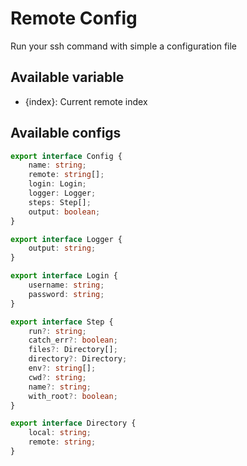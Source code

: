 # Remote Config

Run your ssh command with simple a configuration file

## Available variable

- {index}: Current remote index

## Available configs

```typescript
export interface Config {
    name: string;
    remote: string[];
    login: Login;
    logger: Logger;
    steps: Step[];
    output: boolean;
}

export interface Logger {
    output: string;
}

export interface Login {
    username: string;
    password: string;
}

export interface Step {
    run?: string;
    catch_err?: boolean;
    files?: Directory[];
    directory?: Directory;
    env?: string[];
    cwd?: string;
    name?: string;
    with_root?: boolean;
}

export interface Directory {
    local: string;
    remote: string;
}
```
